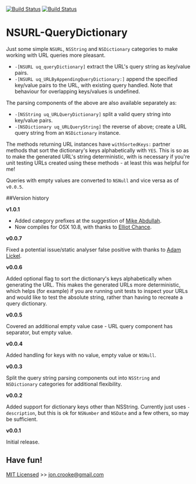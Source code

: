 [![Build Status](https://travis-ci.org/itsthejb/NSURL-QueryDictionary.svg?branch=master)](https://travis-ci.org/itsthejb/NSURL-QueryDictionary)
[![Build Status](https://travis-ci.org/itsthejb/NSURL-QueryDictionary.svg?branch=develop)](https://travis-ci.org/itsthejb/NSURL-QueryDictionary)

NSURL-QueryDictionary
=====================

Just some simple `NSURL`, `NSString` and `NSDictionary` categories to make working with URL queries more pleasant.

* `-[NSURL uq_queryDictionary]` extract the URL's query string as key/value pairs.
* `-[NSURL uq_URLByAppendingQueryDictionary:]` append the specified key/value pairs to the URL, with existing query handled. Note that behaviour for overlapping keys/values is undefined.

The parsing components of the above are also available separately as:

* `-[NSString uq_URLQueryDictionary]` split a valid query string into key/value pairs.
* `-[NSDictionary uq_URLQueryString]` the reverse of above; create a URL query string from an `NSDictionary` instance.

The methods returning URL instances have `withSortedKeys:` partner methods that sort the dictionary's keys alphabetically with `YES`. This is so as to make the generated URL's string deterministic, with is necessary if you're unit testing URLs created using these methods - at least this was helpful for me!

Queries with empty values are converted to `NSNull` and vice versa as of `v0.0.5`.

##Version history

**v1.0.1**

* Added category prefixes at the suggestion of [Mike Abdullah](https://github.com/mikeabdullah).
* Now compiles for OSX 10.8, with thanks to [Elliot Chance](https://github.com/elliotchance).

**v0.0.7**

Fixed a potential issue/static analyser false positive with thanks to [Adam Lickel](https://github.com/lickel).

**v0.0.6**

Added optional flag to sort the dictionary's keys alphabetically when generating the URL. This makes the generated URLs more deterministic, which helps (for example) if you are running unit tests to inspect your URLs and would like to test the absolute string, rather than having to recreate a query dictionary.

**v0.0.5**

Covered an additional empty value case - URL query component has separator, but empty value.

**v0.0.4**

Added handling for keys with no value, empty value or `NSNull`.

**v0.0.3**

Split the query string parsing components out into `NSString` and `NSDictionary` categories for additional flexibility.

**v0.0.2**

Added support for dictionary keys other than NSString. Currently just uses `-description`, but this is ok for `NSNumber` and `NSDate` and a few others, so may be sufficient.

**v0.0.1**

Initial release.

Have fun!
---------

[MIT Licensed](http://jc.mit-license.org/) >> [jon.crooke@gmail.com](mailto:jon.crooke@gmail.com)
